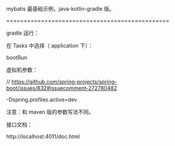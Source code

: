 mybatis 最基础示例，java-kotlin-gradle 版。

===============================================

gradle 运行：

在 Tasks 中选择（ application 下）：

bootRun

虚拟机参数：

// https://github.com/spring-projects/spring-boot/issues/832#issuecomment-272780482

-Dspring.profiles.active=dev

注意：和 maven 版的参数写法不同。

接口文档：

http://localhost:4011/doc.html

